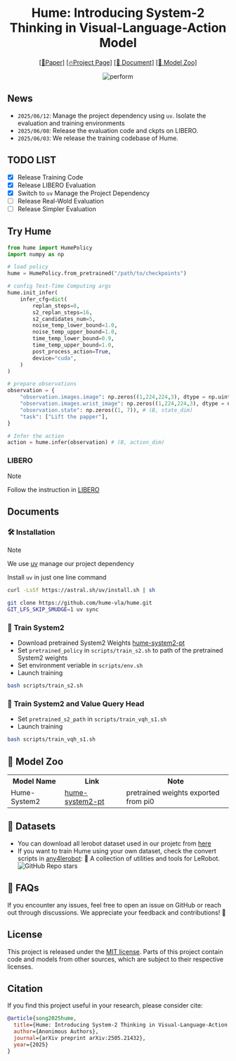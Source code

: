 <div align="center">

# Hume: Introducing System-2 Thinking in Visual-Language-Action Model



[\[📄Paper\]](https://arxiv.org/abs/2505.21432)  [\[🔥Project Page\]](https://hume-vla.github.io/) [\[📖 Document\]](#documents) [\[🤗 Model Zoo\]](https://huggingface.co/collections/Hume-vla/hume-model-zoo-684be6e5d062717593589a9a)

![perform](.assets/teaser_00.png)

</div>

## News
- `2025/06/12`: Manage the project dependency using `uv`. Isolate the evaluation and training environments
- `2025/06/08`: Release the evaluation code and ckpts on LIBERO.
- `2025/06/03`: We release the training codebase of Hume.

## TODO LIST
- [x] Release Training Code
- [x] Release LIBERO Evaluation
- [x] Switch to `uv` Manage the Project Dependency
- [ ] Release Real-Wold Evaluation
- [ ] Release Simpler Evaluation

## Try Hume
```python
from hume import HumePolicy
import numpy as np

# load policy
hume = HumePolicy.from_pretrained("/path/to/checkpoints")

# config Test-Time Computing args
hume.init_infer(
    infer_cfg=dict(
        replan_steps=8,
        s2_replan_steps=16,
        s2_candidates_num=5,
        noise_temp_lower_bound=1.0,
        noise_temp_upper_bound=1.0,
        time_temp_lower_bound=0.9,
        time_temp_upper_bound=1.0,
        post_process_action=True,
        device="cuda",
    )
)

# prepare observations
observation = {
    "observation.images.image": np.zeros((1,224,224,3), dtype = np.uint8), # (B, H, W, C)
    "observation.images.wrist_image": np.zeros((1,224,224,3), dtype = np.uint8), # (B, H, W, C)
    "observation.state": np.zeros((1, 7)), # (B, state_dim)
    "task": ["Lift the papper"],
}

# Infer the action
action = hume.infer(observation) # (B, action_dim)

```
### LIBERO
> [!NOTE]
> Follow the instruction in [LIBERO](experiments/libero/README.md) 

## Documents

### 🛠️ Installation
> [!NOTE]
> We use [uv](https://docs.astral.sh/uv/getting-started/installation/) manage our project dependency
>
> Install `uv` in just one line command
> ```bash
> curl -LsSf https://astral.sh/uv/install.sh | sh
> ```

```bash
git clone https://github.com/hume-vla/hume.git
GIT_LFS_SKIP_SMUDGE=1 uv sync
```


### 🌟 **Train System2**
- Download pretrained System2 Weights <a href="https://huggingface.co/Hume-vla/Hume-System2">hume-system2-pt</a>
- Set `pretrained_policy` in `scripts/train_s2.sh` to path of the pretrained System2 weights
- Set environment veriable in `scripts/env.sh`
- Launch training
```bash
bash scripts/train_s2.sh
```

### 🌟 **Train System2 and Value Query Head**
- Set `pretrained_s2_path` in  `scripts/train_vqh_s1.sh`
- Launch training
```bash
bash scripts/train_vqh_s1.sh
```

## 🤗 Model Zoo

<table>
  <tr>
    <th>Model Name</th>
    <th>Link</th>
    <th>Note</th>
  </tr>
  <tr>
    <td>Hume-System2</td>
    <td><a href="https://huggingface.co/Hume-vla/Hume-System2">hume-system2-pt</a></td>
    <td>pretrained weights exported from pi0 </td>
  </tr>
</table>

## 🎄 Datasets
- You can download all lerobot dataset used in our projetc from [here](https://huggingface.co/IPEC-COMMUNITY)
- If you want to train Hume using your own dataset, check the convert scripts in [any4lerobot](https://github.com/Tavish9/any4lerobot): 🚀 A collection of utilities and tools for LeRobot. ![GitHub Repo stars](https://img.shields.io/github/stars/Tavish9/any4lerobot)


## 🤗 FAQs
If you encounter any issues, feel free to open an issue on GitHub or reach out through discussions. We appreciate your feedback and contributions! 🚀

## License

This project is released under the [MIT license](LICENSE). Parts of this project contain code and models from other sources, which are subject to their respective licenses.

## Citation

If you find this project useful in your research, please consider cite:

```BibTeX
@article{song2025hume,
  title={Hume: Introducing System-2 Thinking in Visual-Language-Action Model},
  author={Anonimous Authors},
  journal={arXiv preprint arXiv:2505.21432},
  year={2025}
}
```
